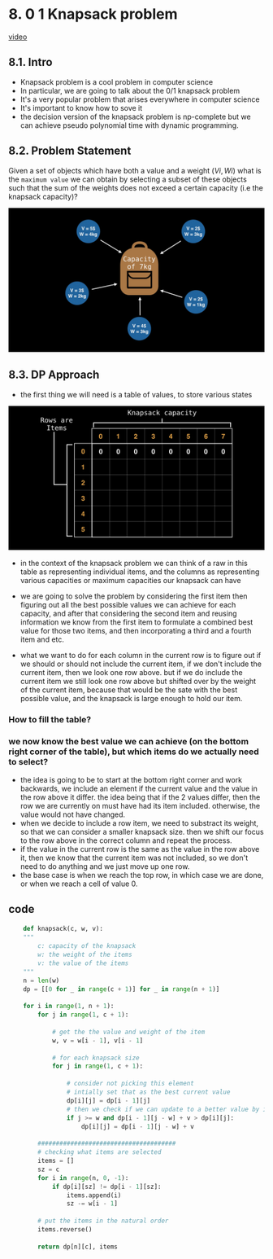 # 8. 0 1 Knapsack problem

[video](https://www.youtube.com/)

## 8.1. Intro

- Knapsack problem is a cool problem in computer science
- In particular, we are going to talk about the 0/1 knapsack problem
- It's a very popular problem that arises everywhere in computer science
- It's important to know how to sove it
- the decision version of the knapsack problem is np-complete but we can achieve pseudo polynomial time with dynamic programming.

## 8.2. Problem Statement

Given a set of objects which have both a value and a weight $(Vi, Wi)$ what is the `maximum value` we can obtain by selecting a subset of these objects such that the sum of the weights does not exceed a certain capacity (i.e the knapsack capacity)?

![Alt text](media/image-1.png)

## 8.3. DP Approach

- the first thing we will need is a table of values, to store various states

![Alt text](media/image.png)

- in the context of the knapsack problem we can think of a raw in this table as representing individual items, and the columns as representing various capacities or maximum capacities our knapsack can have

- we are going to solve the problem by considering the first item then figuring out all the best possible values we can achieve for each capacity, and after that considering the second item and reusing information we know from the first item to formulate a combined best value for those two items, and then incorporating a third and a fourth item and etc.
- what we want to do for each column in the current row is to figure out if we should or should not include the current item, if we don't include the current item, then we look one row above. but if we do include the current item we still look one row above but shifted over by the weight of the current item, because that would be the sate with the best possible value, and the knapsack is large enough to hold our item.

### How to fill the table?



### we now know the best value we can achieve (on the bottom right corner of the table), but which items do we actually need to select?

- the idea is going to be to start at the bottom right corner and work backwards, we include an element if the current value and the value in the row above it differ. the idea being that if the 2 values differ, then the row we are currently on must have had its item included. otherwise, the value would not have changed.
- when we decide to include a row item, we need to substract its weight, so that we can consider a smaller knapsack size. then we shift our focus to the row above in the correct column and repeat the process.
- if the value in the current row is the same as the value in the row above it, then we know that the current item was not included, so we don't need to do anything and we just move up one row.
- the base case is when we reach the top row, in which case we are done, or when we reach a cell of value 0.

## code

```python
    def knapsack(c, w, v):
    """
        c: capacity of the knapsack
        w: the weight of the items
        v: the value of the items
    """
    n = len(w)
    dp = [[0 for _ in range(c + 1)] for _ in range(n + 1)]

    for i in range(1, n + 1):
        for j in range(1, c + 1):
            
            # get the the value and weight of the item
            w, v = w[i - 1], v[i - 1]

            # for each knapsack size
            for j in range(1, c + 1):
                
                # consider not picking this element
                # intially set that as the best current value
                dp[i][j] = dp[i - 1][j]
                # then we check if we can update to a better value by including the current item
                if j >= w and dp[i - 1][j - w] + v > dp[i][j]:
                    dp[i][j] = dp[i - 1][j - w] + v

        ######################################
        # checking what items are selected
        items = []
        sz = c
        for i in range(n, 0, -1):
            if dp[i][sz] != dp[i - 1][sz]:
                items.append(i)
                sz -= w[i - 1]
        
        # put the items in the natural order
        items.reverse()

        return dp[n][c], items
```
